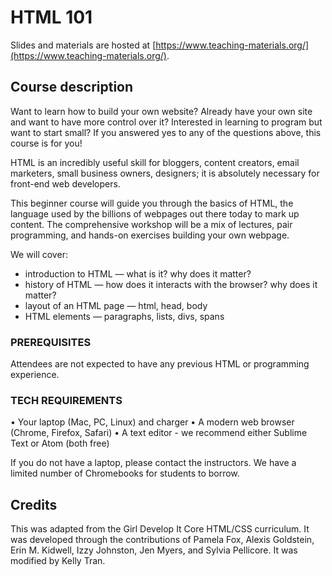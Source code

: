 # HTML 101

Slides and materials are hosted at [https://www.teaching-materials.org/](https://www.teaching-materials.org/).

## Course description

Want to learn how to build your own website? Already have your own site and want to have more control over it? Interested in learning to program but want to start small? If you answered yes to any of the questions above, this course is for you!

HTML is an incredibly useful skill for bloggers, content creators, email marketers, small business owners, designers; it is absolutely necessary for front-end web developers.

This beginner course will guide you through the basics of HTML, the language used by the billions of webpages out there today to mark up content. The comprehensive workshop will be a mix of lectures, pair programming, and hands-on exercises building your own webpage.

We will cover:
* introduction to HTML — what is it? why does it matter?
* history of HTML — how does it interacts with the browser? why does it matter?
* layout of an HTML page — html, head, body
* HTML elements — paragraphs, lists, divs, spans

### PREREQUISITES

Attendees are not expected to have any previous HTML or programming experience.

### TECH REQUIREMENTS

• Your laptop (Mac, PC, Linux) and charger
• A modern web browser (Chrome, Firefox, Safari)
• A text editor - we recommend either Sublime Text or Atom (both free)

If you do not have a laptop, please contact the instructors. We have a limited number of Chromebooks for students to borrow.

## Credits
This was adapted from the Girl Develop It Core HTML/CSS curriculum. It was developed through the contributions of Pamela Fox, Alexis Goldstein, Erin M. Kidwell, Izzy Johnston, Jen Myers, and Sylvia Pellicore. It was modified by Kelly Tran.
